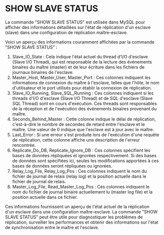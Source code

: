 # SHOW SLAVE STATUS

La commande "SHOW SLAVE STATUS" est utilisée dans MySQL pour afficher des informations détaillées sur l'état de réplication d'un esclave (slave) dans une configuration de réplication maître-esclave.

Voici un aperçu des informations couramment affichées par la commande "SHOW SLAVE STATUS" :

1. Slave\_IO\_State : Cela indique l'état actuel du thread d'I/O d'esclave (Slave I/O Thread), qui est responsable de la lecture des événements binaires du maître (master) et de leur écriture dans les fichiers de journaux binaires de l'esclave.
2. Master\_Host, Master\_User, Master\_Port : Ces colonnes indiquent les informations de connexion du maître à l'esclave, telles que l'hôte, le nom d'utilisateur et le port utilisés pour établir la connexion de réplication.
3. Slave\_IO\_Running, Slave\_SQL\_Running : Ces colonnes indiquent si les threads d'I/O d'esclave (Slave I/O Thread) et de SQL d'esclave (Slave SQL Thread) sont en cours d'exécution. Ces threads sont responsables de la réception et de l'exécution des événements binaires provenant du maître.
4. Seconds\_Behind\_Master : Cette colonne indique le délai de réplication, c'est-à-dire le nombre de secondes de retard entre l'esclave et le maître. Une valeur de 0 indique que l'esclave est à jour avec le maître.
5. Last\_Error : Si une erreur s'est produite lors de l'exécution d'une requête de réplication, cette colonne affiche une description de l'erreur rencontrée.
6. Replicate\_Do\_DB, Replicate\_Ignore\_DB : Ces colonnes spécifient les bases de données répliquées et ignorées respectivement. Si des bases de données sont spécifiées ici, seules les modifications apportées à ces bases de données seront répliquées ou ignorées.
7. Relay\_Log\_File, Relay\_Log\_Pos : Ces colonnes indiquent le nom du fichier de journal de relais (relay log) et la position actuelle dans le fichier de journal de relais.
8. Master\_Log\_File, Read\_Master\_Log\_Pos : Ces colonnes indiquent le nom du fichier de journal binaire actuellement lu (master log file) et la position actuelle dans ce fichier.

Ces informations fournissent un aperçu de l'état actuel de la réplication d'un esclave dans une configuration maître-esclave. La commande "SHOW SLAVE STATUS" peut être utile pour diagnostiquer les problèmes de réplication, surveiller les performances et obtenir des informations sur l'état de synchronisation entre le maître et l'esclave.
